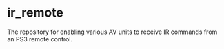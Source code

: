 # ir_remote
The repository for enabling various AV units to receive IR commands from an PS3 remote control. 
